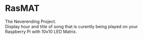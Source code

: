 # RasMAT
 The Neverending Project.\
 Display hour and title of song that is curently being played on your Raspberry Pi with 10x10 LED Matrix.
 
 
